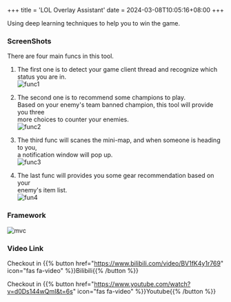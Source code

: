 +++
title = 'LOL Overlay Assistant'
date = 2024-03-08T10:05:16+08:00
+++

Using deep learning techniques to help you to win the game.

### ScreenShots
There are four main funcs in this tool.

1. The first one is to detect your game client thread and recognize which <br> 
 status you are in.  <br>
![func1](../../images/content/lol/1.gif)

2. The second one is to recommend some champions to play.<br>
 Based on your enemy's team banned champion, this tool will provide you three<br> 
 more choices to counter your enemies. <br>
![func2](../../images/content/lol/2.gif)

3. The third func will scanes the mini-map, and when someone is heading to you,<br>
 a notification window will pop up.<br>
![func3](../../images/content/lol/3.gif)

4. The last func will provides you some gear recommendation based on your <br> 
 enemy's item list. <br>
![fun4](../../images/content/lol/4.gif)


### Framework
![mvc](../../images/content/lol/architecture.png)


### Video Link

Checkout in {{% button href="https://www.bilibili.com/video/BV1fK4y1r769" icon="fas fa-video" %}}Bilibili{{% /button %}} 

Checkout in {{% button href="https://www.youtube.com/watch?v=d0Ds144wQmI&t=6s" icon="fas fa-video" %}}Youtube{{% /button %}}